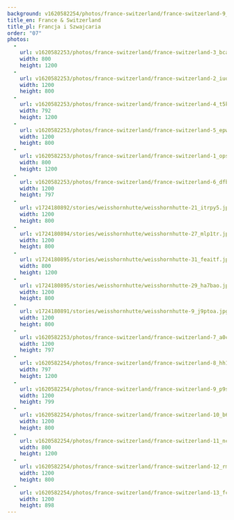 ```yaml
---
background: v1620582254/photos/france-switzerland/france-switzerland-9_p9sjfx.jpg
title_en: France & Switzerland
title_pl: Francja i Szwajcaria
order: "07"
photos:
  -
    url: v1620582253/photos/france-switzerland/france-switzerland-3_bcanub.jpg
    width: 800
    height: 1200
  -
    url: v1620582253/photos/france-switzerland/france-switzerland-2_iuq7xd.jpg
    width: 1200
    height: 800
  -
    url: v1620582253/photos/france-switzerland/france-switzerland-4_t5kjlv.jpg
    width: 792
    height: 1200
  -
    url: v1620582253/photos/france-switzerland/france-switzerland-5_epwohr.jpg
    width: 1200
    height: 800
  -
    url: v1620582253/photos/france-switzerland/france-switzerland-1_opsug6.jpg
    width: 800
    height: 1200
  -
    url: v1620582253/photos/france-switzerland/france-switzerland-6_dfbjzh.jpg
    width: 1200
    height: 797
  -
    url: v1724180892/stories/weisshornhutte/weisshornhutte-21_itrpy5.jpg
    width: 1200
    height: 800
  -
    url: v1724180894/stories/weisshornhutte/weisshornhutte-27_mlp1tr.jpg
    width: 1200
    height: 800
  -
    url: v1724180895/stories/weisshornhutte/weisshornhutte-31_feaitf.jpg
    width: 800
    height: 1200
  -
    url: v1724180895/stories/weisshornhutte/weisshornhutte-29_ha7bao.jpg
    width: 1200
    height: 800
  -
    url: v1724180891/stories/weisshornhutte/weisshornhutte-9_j9ptoa.jpg
    width: 1200
    height: 800
  -
    url: v1620582253/photos/france-switzerland/france-switzerland-7_a0crbu.jpg
    width: 1200
    height: 797
  -
    url: v1620582254/photos/france-switzerland/france-switzerland-8_hh1rzx.jpg
    width: 797
    height: 1200
  -
    url: v1620582254/photos/france-switzerland/france-switzerland-9_p9sjfx.jpg
    width: 1200
    height: 799
  -
    url: v1620582254/photos/france-switzerland/france-switzerland-10_b6a8rj.jpg
    width: 1200
    height: 800
  -
    url: v1620582254/photos/france-switzerland/france-switzerland-11_ncqvjp.jpg
    width: 800
    height: 1200
  -
    url: v1620582254/photos/france-switzerland/france-switzerland-12_rmgfpo.jpg
    width: 1200
    height: 800
  -
    url: v1620582254/photos/france-switzerland/france-switzerland-13_fc2a0j.jpg
    width: 1200
    height: 898
---
```

